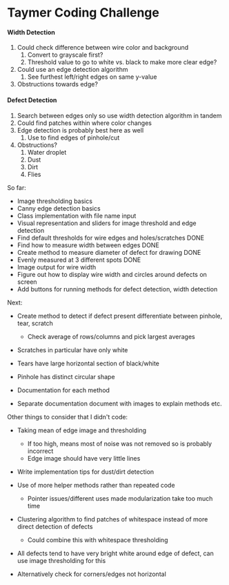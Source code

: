 # Taymer Coding Challenge

#### Width Detection
1. Could check difference between wire color and background
	1. Convert to grayscale first?
	2. Threshold value to go to white vs. black to make more clear edge?
2. Could use an edge detection algorithm
	1. See furthest left/right edges on same y-value
3. Obstructions towards edge?

#### Defect Detection
1. Search between edges only so use width detection algorithm in tandem
2. Could find patches within where color changes
3. Edge detection is probably best here as well
	1. Use to find edges of pinhole/cut
2. Obstructions?
	1. Water droplet
	2. Dust
	3. Dirt
	4. Flies

So far:

-   Image thresholding basics
-   Canny edge detection basics
-   Class implementation with file name input
-   Visual representation and sliders for image threshold and edge detection
-   Find default thresholds for wire edges and holes/scratches DONE
-   Find how to measure width between edges DONE
-   Create method to measure diameter of defect for drawing DONE 
-   Evenly measured at 3 different spots DONE
-   Image output for wire width
-   Figure out how to display wire width and circles around defects on screen
-   Add buttons for running methods for defect detection, width detection

Next:

-   Create method to detect if defect present differentiate between pinhole, tear, scratch
	- Check average of rows/columns and pick largest averages 
-   Scratches in particular have only white
-   Tears have large horizontal section of black/white
-   Pinhole has distinct circular shape


-   Documentation for each method
-   Separate documentation document with images to explain methods etc.

Other things to consider that I didn't code:
-   Taking mean of edge image and thresholding
	- If too high, means most of noise was not removed so is probably incorrect
	- Edge image should have very little lines
-   Write implementation tips for dust/dirt detection
- Use of more helper methods rather than repeated code
	- Pointer issues/different uses made modularization take too much time
- Clustering algorithm to find patches of whitespace instead of more direct detection of defects
	- Could combine this with whitespace thresholding

-   All defects tend to have very bright white around edge of defect, can use image thresholding for this
-   Alternatively check for corners/edges not horizontal